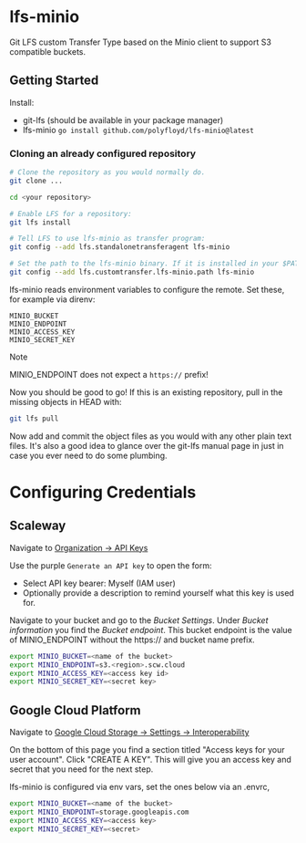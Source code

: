 lfs-minio
=========

Git LFS custom Transfer Type based on the Minio client to support S3 compatible buckets.

## Getting Started

Install:
* git-lfs (should be available in your package manager)
* lfs-minio `go install github.com/polyfloyd/lfs-minio@latest`

### Cloning an already configured repository

```sh
# Clone the repository as you would normally do.
git clone ...

cd <your repository>

# Enable LFS for a repository:
git lfs install

# Tell LFS to use lfs-minio as transfer program:
git config --add lfs.standalonetransferagent lfs-minio

# Set the path to the lfs-minio binary. If it is installed in your $PATH, this should work:
git config --add lfs.customtransfer.lfs-minio.path lfs-minio
```

lfs-minio reads environment variables to configure the remote. Set these, for example via direnv:
```
MINIO_BUCKET
MINIO_ENDPOINT
MINIO_ACCESS_KEY
MINIO_SECRET_KEY
```

> [!NOTE]
> MINIO_ENDPOINT does not expect a `https://` prefix!

Now you should be good to go! If this is an existing repository, pull in the missing objects in HEAD
with:
```sh
git lfs pull
```

Now add and commit the object files as you would with any other plain text files. It's also a good
idea to glance over the git-lfs manual page in just in case you ever need to do some plumbing.


# Configuring Credentials

## Scaleway

Navigate to [Organization -> API Keys](https://console.scaleway.com/iam/api-keys)

Use the purple `Generate an API key` to open the form:
* Select API key bearer: Myself (IAM user)
* Optionally provide a description to remind yourself what this key is used for.

Navigate to your bucket and go to the *Bucket Settings*. Under *Bucket information* you find the
*Bucket endpoint*. This bucket endpoint is the value of MINIO_ENDPOINT without the https:// and
bucket name prefix.

```sh
export MINIO_BUCKET=<name of the bucket>
export MINIO_ENDPOINT=s3.<region>.scw.cloud
export MINIO_ACCESS_KEY=<access key id>
export MINIO_SECRET_KEY=<secret key>
```

## Google Cloud Platform

Navigate to [Google Cloud Storage -> Settings -> Interoperability](https://console.cloud.google.com/storage/settings;tab=interoperability)

On the bottom of this page you find a section titled "Access keys for your user account".
Click "CREATE A KEY". This will give you an access key and secret that you need for the next step.

lfs-minio is configured via env vars, set the ones below via an .envrc,
```sh
export MINIO_BUCKET=<name of the bucket>
export MINIO_ENDPOINT=storage.googleapis.com
export MINIO_ACCESS_KEY=<access key>
export MINIO_SECRET_KEY=<secret>
```
